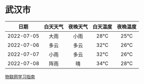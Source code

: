 # 武汉市
|日期|白天天气|夜晚天气|白天温度|夜晚温度|
|:--:|:--:|:--:|:--:|:--:|
|2022-07-05|大雨|小雨|28℃|25℃|
|2022-07-06|多云|多云|32℃|26℃|
|2022-07-07|小雨|多云|32℃|26℃|
|2022-07-08|阵雨|晴|34℃|28℃|
 
[物联网学习指南](http://doc.lziqi.top/IoT)
